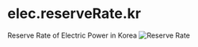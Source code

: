 # elec.reserveRate.kr
Reserve Rate of Electric Power in Korea
![Reserve Rate](reserveRate.2003-2018.png, "Reserve Rate")
